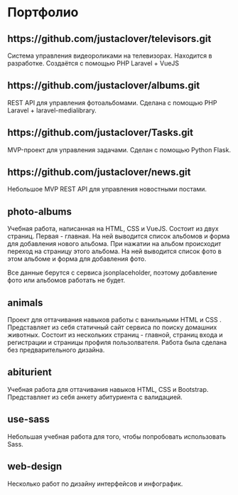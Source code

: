 # Портфолио
<h2><a>https://github.com/justaclover/televisors.git</a></h2>
<p>Система управления видеороликами на телевизорах. Находится в разработке. Создаётся с помощью PHP Laravel + VueJS</p>

<h2><a>https://github.com/justaclover/albums.git</a></h2>
<p>REST API для управления фотоальбомами. Сделана с помощью PHP Laravel + laravel-medialibrary.</p>

<h2><a>https://github.com/justaclover/Tasks.git</a></h2>
<p>MVP-проект для управления задачами. Сделан с помощью Python Flask.</p>

<h2><a>https://github.com/justaclover/news.git</a></h2>
<p>Небольшое MVP REST API для управления новостными постами.</p>

<h2>photo-albums</h2>
<p>Учебная работа, написанная на HTML, CSS и VueJS. Состоит из двух страниц. Первая - главная. На ней выводится список альбомов и форма для добавления нового альбома. При нажатии на альбом происходит переход на страницу этого альбома. На ней выводится список фото в этом альбоме и форма для добавления фото.</p>
<p>Все данные берутся с сервиса jsonplaceholder, поэтому добавление фото или альбомов работать не будет.</p>

<h2>animals</h2>
<p>Проект для оттачивания навыков работы с ванильными HTML и CSS . Представляет из себя статичный сайт сервиса по поиску домашних животных. Состоит из нескольких страниц - главной, страниц входа и регистрации и страницы профиля пользолвателя. Работа была сделана без предварительного дизайна.</p>

<h2>abiturient</h2>
<p>Учебная работа для оттачивания навыков HTML, CSS и Bootstrap. Представляет из себя анкету абитуриента с валидацией.</p>

<h2>use-sass</h2>
<p>Небольшая учебная работа для того, чтобы попробовать использовать Sass.</p>

<h2>web-design</h2>
<p>Несколько работ по дизайну интерфейсов и инфографик.</p>
